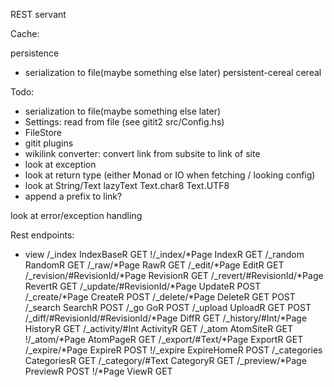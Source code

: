 REST
servant

Cache:
  
  persistence
  
  - serialization to file(maybe something else later)
	persistent-cereal
	cereal

Todo:

  - serialization to file(maybe something else later)
  - Settings: read from file (see gitit2 src/Config.hs)
  - FileStore
  - gitit plugins
  - wikilink converter: convert link from subsite to link of site
  - look at exception
  - look at return type (either Monad or IO when fetching / looking config)
  - look at String/Text lazyText Text.char8 Text.UTF8
  - append a prefix to link?

look at error/exception handling

Rest endpoints:

- view
/_index IndexBaseR GET
!/_index/*Page  IndexR GET
/_random RandomR GET
/_raw/*Page RawR GET
/_edit/*Page  EditR GET
/_revision/#RevisionId/*Page RevisionR GET
/_revert/#RevisionId/*Page RevertR GET
/_update/#RevisionId/*Page UpdateR POST
/_create/*Page CreateR POST
/_delete/*Page DeleteR GET POST
/_search SearchR POST
/_go GoR POST
/_upload UploadR GET POST
/_diff/#RevisionId/#RevisionId/*Page DiffR GET
/_history/#Int/*Page HistoryR GET
/_activity/#Int ActivityR GET
/_atom AtomSiteR GET
!/_atom/*Page AtomPageR GET
/_export/#Text/*Page ExportR GET
/_expire/*Page ExpireR POST
!/_expire ExpireHomeR POST
/_categories CategoriesR GET
/_category/#Text CategoryR GET
/_preview/*Page PreviewR POST
!/*Page     ViewR GET


